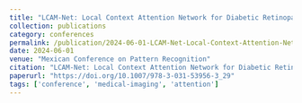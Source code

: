 ```yaml
---
title: "LCAM-Net: Local Context Attention Network for Diabetic Retinopathy Severity Classification"
collection: publications
category: conferences
permalink: /publication/2024-06-01-LCAM-Net-Local-Context-Attention-Network-for-Diabetic-Retinopathy-Severity-Classification
date: 2024-06-01
venue: "Mexican Conference on Pattern Recognition"
citation: "LCAM-Net: Local Context Attention Network for Diabetic Retinopathy Severity Classification. *Mexican Conference on Pattern Recognition*, 2024. https://doi.org/10.1007/978-3-031-53956-3_29"
paperurl: "https://doi.org/10.1007/978-3-031-53956-3_29"
tags: ['conference', 'medical-imaging', 'attention']
---
```

